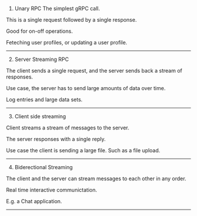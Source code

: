 1. Unary RPC
The simplest gRPC call.

This is a single request followed by a single response.

Good for on-off operations. 

Feteching user profiles, or updating a user profile.
_______________________________________________________________________________
2. Server Streaming RPC

The client sends a single request, 
and the server sends back a stream of responses.

Use case, the server has to send large amounts of data over time.

Log entries and large data sets.

_______________________________________________________________________________
3. Client side streaming

Client streams a stream of messages to the server.

The server responses with a single reply.

Use case the client is sending a large file. Such as a file upload.

_______________________________________________________________________________
4. Biderectional Streaming

The client and the server can stream messages to each other in any order.

Real time interactive communictation. 

E.g. a Chat application.

_______________________________________________________________________________
